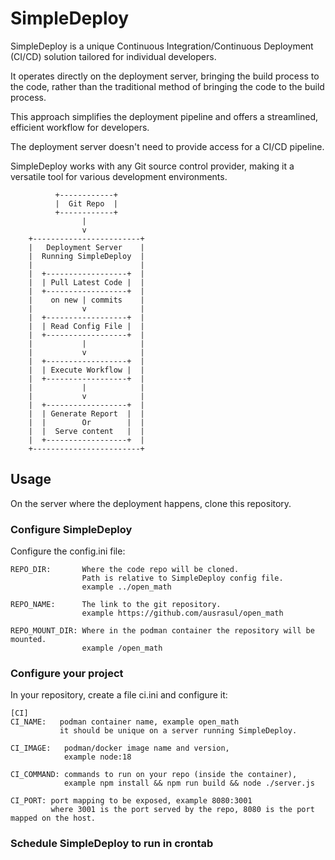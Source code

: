 # SimpleDeploy
SimpleDeploy is a unique Continuous Integration/Continuous Deployment (CI/CD) solution tailored for individual developers.

It operates directly on the deployment server, bringing the build process to the code,
rather than the traditional method of bringing the code to the build process.

This approach simplifies the deployment pipeline and offers a streamlined, efficient workflow for developers.

The deployment server doesn't need to provide access for a CI/CD pipeline.

SimpleDeploy works with any Git source control provider, making it a versatile tool for various development environments.

              +------------+
              |  Git Repo  |
              +------------+
                    |
                    v
        +------------------------+
        |   Deployment Server    |
        |  Running SimpleDeploy  |
        |                        |
        |  +------------------+  |
        |  | Pull Latest Code |  |
        |  +------------------+  |
        |    on new | commits    |
        |           v            |
        |  +------------------+  |
        |  | Read Config File |  |
        |  +------------------+  |
        |           |            |
        |           v            |
        |  +------------------+  |
        |  | Execute Workflow |  |
        |  +------------------+  |
        |           |            |
        |           v            |
        |  +------------------+  |
        |  | Generate Report  |  |
        |  |        Or        |  |
        |  |  Serve content   |  |
        |  +------------------+  |
        +------------------------+


## Usage

  On the server where the deployment happens, clone this repository.

### Configure SimpleDeploy
  Configure the config.ini file:

    REPO_DIR:       Where the code repo will be cloned.
                    Path is relative to SimpleDeploy config file.
                    example ../open_math
                    
    REPO_NAME:      The link to the git repository.
                    example https://github.com/ausrasul/open_math
                    
    REPO_MOUNT_DIR: Where in the podman container the repository will be mounted.
                    example /open_math

### Configure your project
  In your repository, create a file ci.ini and configure it:

    [CI]
    CI_NAME:   podman container name, example open_math
               it should be unique on a server running SimpleDeploy.

    CI_IMAGE:   podman/docker image name and version,
                example node:18
                
    CI_COMMAND: commands to run on your repo (inside the container),
                example npm install && npm run build && node ./server.js
                
    CI_PORT: port mapping to be exposed, example 8080:3001
             where 3001 is the port served by the repo, 8080 is the port mapped on the host.

### Schedule SimpleDeploy to run in crontab

